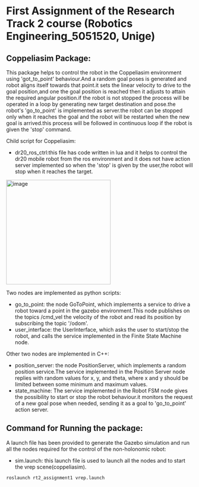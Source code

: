 # First Assignment of the Research Track 2 course (Robotics Engineering_5051520, Unige)
## Coppeliasim Package:
This package helps to control the robot in the Coppeliasim environment using 'got_to_point' behaviour.And a random goal poses is generated and robot aligns itself towards that point.it sets the linear velocity to drive to the goal position,and one the goal position is reached then it adjusts to attain the required angular position.if the robot is not stopped the process will be operated in a loop by generating new target destination and pose.the robot's 'go_to_point' is implemented as server.the robot can be stopped only when it reaches the goal and the robot will be restarted when the new goal is arrived.this process will be followed in continuous loop if the robot is given the 'stop' command. 

Child script for Coppeliasim:
- dr20_ros_ctrl:this file has code written in lua and it helps to control the dr20 mobile robot from the ros environment and it does not have action server implemented so when the 'stop' is given by the user,the robot will stop when it reaches the target.
<img width="281" alt="image" src="https://user-images.githubusercontent.com/80621864/154863503-a7ca9ef1-44fe-40da-b905-4fe814e5341c.png">

Two nodes are implemented as python scripts:
- go_to_point: the node GoToPoint, which implements a service to drive a robot toward a point in the gazebo environment.This node publishes on the topics /cmd_vel the velocity of the robot and read its position by subscribing the topic '/odom'.
- user_interface: the UserInterface, which asks the user to start/stop the robot, and calls the service implemented in the Finite State Machine node.

Other two nodes are implemented in C++:
- position_server: the node PositionServer, which implements a random position service.The service implemented in the Position Server node replies with random values for x, y, and theta, where x and y should be limited between some minimum and maximum values.
- state_machine: The service implemented in the Robot FSM node gives the possibility to start or stop the robot behaviour.it monitors the request of a new goal pose when needed, sending it as a goal to 'go_to_point' action server.

## Command for Running the package:
A launch file has been provided to generate the Gazebo simulation and run all the nodes required for the control of the non-holonomic robot:

- sim.launch: this launch file is used to launch all the nodes and to start the vrep scene(coppeliasim).

```
roslaunch rt2_assignment1 vrep.launch
```
